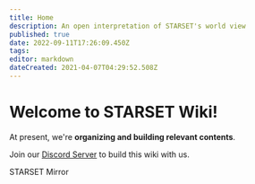 ```yaml
---
title: Home
description: An open interpretation of STARSET's world view
published: true
date: 2022-09-11T17:26:09.450Z
tags: 
editor: markdown
dateCreated: 2021-04-07T04:29:52.508Z
---
```


# Welcome to STARSET Wiki!

At present, we're **organizing and building relevant contents**.

Join our [Discord Server](https://discord.gg/zhEqePWneb) to build this wiki with us.

STARSET Mirror